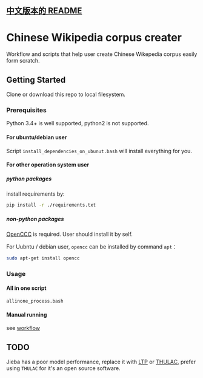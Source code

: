 [中文版本的 README](README.md)
------------------------------

# Chinese Wikipedia corpus creater

Workflow and scripts that help user create Chinese Wikepedia corpus easily form scratch.

## Getting Started

Clone or download this repo to local filesystem.

### Prerequisites

Python 3.4+ is well supported, python2 is not supported.

#### For ubuntu/debian user

Script `install_dependencies_on_ubunut.bash` will install everything for you.

#### For other operation system user

##### python packages
install requirements by:

```bash
pip install -r ./requirements.txt
```

##### non-python packages

[OpenCCC](https://github.com/BYVoid/OpenCC) is required. User should install it by self.

For Uubntu / debian user, `opencc` can be installed by command `apt`：

```bash
sudo apt-get install opencc
```

### Usage
#### All in one script

`allinone_process.bash`

#### Manual running

see [workflow](workflow.md)

## TODO

Jieba has a poor model performance, replace it with [LTP](https://github.com/HIT-SCIR/ltp) or [THULAC](https://github.com/thunlp/THULAC), prefer using `THULAC` for it's an open source software.
